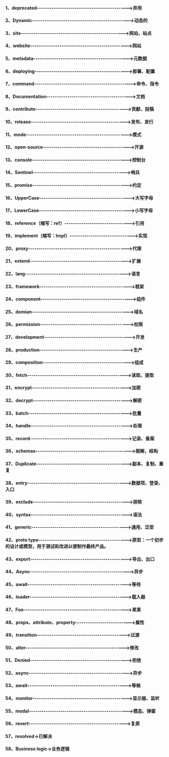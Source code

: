 #### 1、deprecated------------------------------------------->弃用

#### 2、Dynamic---------------------------------------------->动态的

#### 3、site------------------------------------------------->网站，站点

#### 4、website---------------------------------------------->网站

#### 5、metadata--------------------------------------------->元数据

#### 6、deploying-------------------------------------------->部署、配置

#### 7、command---------------------------------------------->命令、指令

#### 8、Documentation---------------------------------------->文档

#### 9、contribute------------------------------------------->贡献、投稿

#### 10、release--------------------------------------------->发布、发行

#### 11、mode------------------------------------------------>模式

#### 12、open-source----------------------------------------->开源

#### 13、console--------------------------------------------->控制台

#### 14、Sentinel-------------------------------------------->哨兵

#### 15、promise--------------------------------------------->约定

#### 16、UpperCase------------------------------------------->大写字母

#### 17、LowerCase------------------------------------------->小写字母

#### 18、reference（缩写：ref）------------------------------->引用

#### 19、implement（缩写：Impl）------------------------------>实现

#### 20、proxy----------------------------------------------->代理

#### 21、extend---------------------------------------------->扩展 

#### 22、lang------------------------------------------------>语言

#### 23、framework------------------------------------------->框架

#### 24、component------------------------------------------->组件

#### 25、domian---------------------------------------------->域名

#### 26、permission------------------------------------------>权限 

#### 27、development----------------------------------------->开发

#### 28、production------------------------------------------>生产

#### 29、composition----------------------------------------->组成

#### 30、fetch----------------------------------------------->读取、提取

#### 31、encrypt--------------------------------------------->加密

#### 32、decrypt--------------------------------------------->解密

#### 33、batch----------------------------------------------->批量

#### 34、handle---------------------------------------------->处理

#### 35、record---------------------------------------------->记录、备案

#### 36、schemas--------------------------------------------->图解，结构

#### 37、Duplicate------------------------------------------->副本、复制、重复

#### 38、entry----------------------------------------------->数据项、登录、入口

#### 39、exclude--------------------------------------------->排除

#### 40、syntax---------------------------------------------->语法

#### 41、generic--------------------------------------------->通用、泛型

#### 42、proto type------------------------------------------>原型：一个初步的设计或模型，用于测试和改进以便制作最终产品。

#### 43、export---------------------------------------------->导出、出口

#### 44、Async----------------------------------------------->异步

#### 45、await----------------------------------------------->等待

#### 46、loader---------------------------------------------->载入器

#### 47、Foo------------------------------------------------->某某

#### 48、props、attribute、property-------------------------->属性

#### 49、transition------------------------------------------>过渡

#### 50、alter----------------------------------------------->修改

#### 51、Denied---------------------------------------------->拒绝

#### 52、async----------------------------------------------->异步

#### 53、await----------------------------------------------->等候

#### 54、monitor--------------------------------------------->显示器、监听

#### 55、modal----------------------------------------------->模态、弹窗

#### 56、revert---------------------------------------------->复原

#### 57、resolved->已解决

#### 58、Business logic->业务逻辑
